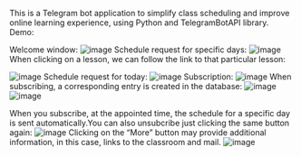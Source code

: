 This is a Telegram bot application to simplify class scheduling and improve online learning experience, using Python and TelegramBotAPI library.
Demo:

Welcome window:
![image](https://user-images.githubusercontent.com/96882434/224506831-1ff125ca-6fe8-4191-8f31-befe6cbf5294.png)
Schedule request for specific days:
![image](https://user-images.githubusercontent.com/96882434/224506847-f7b7a0fc-2a53-4150-85c8-7a4146ab269d.png)
When clicking on a lesson, we can follow the link to that particular lesson:

![image](https://user-images.githubusercontent.com/96882434/224506886-dc008b5a-ba3d-410e-85fd-02b143edf03c.png)
Schedule request for today:
![image](https://user-images.githubusercontent.com/96882434/224506921-6236d55b-401c-4803-ba02-fe90d6b95926.png)
Subscription:
![image](https://user-images.githubusercontent.com/96882434/224506933-b1c13f0b-03db-4f5c-8faa-669709231b72.png)
When subscribing, a corresponding entry is created in the database:
![image](https://user-images.githubusercontent.com/96882434/224506946-0c283a87-a7f7-4726-88e1-9a27052fa9dd.png)
![image](https://user-images.githubusercontent.com/96882434/224506950-b066e819-394f-4aa4-8b7a-12a91164b723.png)


When you subscribe, at the appointed time, the schedule for a specific day is sent automatically.You can also unsubcribe just clicking the same button again:
![image](https://user-images.githubusercontent.com/96882434/224507058-9143a746-e803-41af-8876-766749827a59.png)
Clicking on the “More” button may provide additional information, in this case, links to the classroom and mail.
![image](https://user-images.githubusercontent.com/96882434/224507073-db414b6f-ef47-4d85-9f19-3101eae316f0.png)

